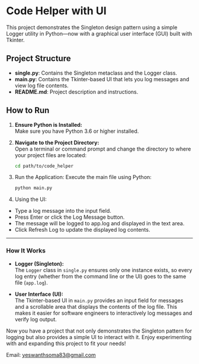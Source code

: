 # Code Helper with UI

This project demonstrates the Singleton design pattern using a simple Logger utility in Python—now with a graphical user interface (GUI) built with Tkinter.

## Project Structure

- **single.py**: Contains the Singleton metaclass and the Logger class.
- **main.py**: Contains the Tkinter-based UI that lets you log messages and view log file contents.
- **README.md**: Project description and instructions.

## How to Run

1. **Ensure Python is Installed:**  
   Make sure you have Python 3.6 or higher installed.

2. **Navigate to the Project Directory:**  
   Open a terminal or command prompt and change the directory to where your project files are located:
   ```bash
   cd path/to/code_helper
   ```
3. Run the Application:
   Execute the main file using Python:
   ```bash
   python main.py
   ```
4. Using the UI:

 - Type a log message into the input field.
 - Press Enter or click the Log Message button.
 - The message will be logged to app.log and displayed in the text area.
 - Click Refresh Log to update the displayed log contents.


---

### How It Works

- **Logger (Singleton):**  
  The `Logger` class in `single.py` ensures only one instance exists, so every log entry (whether from the command line or the UI) goes to the same file (`app.log`).

- **User Interface (UI):**  
  The Tkinter-based UI in `main.py` provides an input field for messages and a scrollable area that displays the contents of the log file. This makes it easier for software engineers to interactively log messages and verify log output.

Now you have a project that not only demonstrates the Singleton pattern for logging but also provides a simple UI to interact with it. Enjoy experimenting with and expanding this project to fit your needs!

Email: yeswanthsoma83@gmail.com

